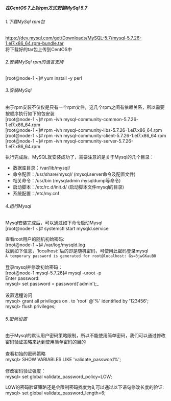 ##### 在CentOS 7上以rpm方式安装MySql 5.7

###### 1.下载MySql rpm包
https://dev.mysql.com/get/Downloads/MySQL-5.7/mysql-5.7.26-1.el7.x86_64.rpm-bundle.tar  <br>
将下载好的tar包上传到CentOS中 <br>

###### 2.安装MySql rpm的语言支持
[root@node-1 ~]# yum install -y perl

###### 3.安装MySql
由于rpm安装不仅仅是只有一个rpm文件，这几个rpm之间有依赖关系，所以需要按顺序执行如下的包安装  <br>
[root@node-1 ~]# rpm -ivh mysql-community-common-5.7.26-1.el7.x86_64.rpm  <br>
[root@node-1 ~]# rpm -ivh mysql-community-libs-5.7.26-1.el7.x86_64.rpm  <br>
[root@node-1 ~]# rpm -ivh mysql-community-client-5.7.26-1.el7.x86_64.rpm  <br>
[root@node-1 ~]# rpm -ivh mysql-community-server-5.7.26-1.el7.x86_64.rpm  <br>

执行完成后，MySQL就安装成功了，需要注意的是关于Mysql的几个目录：<br>
- 数据库目录：/var/lib/mysql/
- 命令配置：/usr/share/mysql/ (mysql.server命令及配置文件)
- 相关命令：/usr/bin (mysqladmin mysqldump等命令)
- 启动脚本：/etc/rc.d/init.d/ (启动脚本文件mysql的目录)
- 系统配置：/etc/my.cnf

###### 4.运行Mysql
Mysql安装完成后，可以通过如下命令启动Mysql  <br>
[root@node-1 ~]# systemctl start mysqld.service <br>

查看root用户的随机初始密码:  <br>
[root@node-1 ~]# /var/log/mysqld.log  <br>
找到如下信息，'localhost:'后的即是随机密码，可使用此密码登录mysql <br>
`A temporary password is generated for root@localhost: Gs=3jwGKauB0`
<br><br>
登录mysql并修改初始密码： <br>
[root@node-1 mysql-5.7.26]# mysql -uroot -p   <br>
Enter password:   <br>
mysql> set password = password('admin');_
<br><br>
设置远程访问  <br>
mysql> grant all privileges on *.* to 'root' @'%' identified by '123456'; <br>
mysql> flush privileges;

###### 5.密码设置
由于Mysql的默认用户密码策略限制，所以不能使用简单密码，我们可以通过修改密码验证策略来达到使用简单密码的目的  <br><br>
查看初始的密码策略 <br>
mysql> SHOW VARIABLES LIKE 'validate_password%';  <br>
<br>
修改密码验证强度： <br>
mysql> set global validate_password_policy=LOW; <br>

LOW的密码验证策略还是会限制密码找度为8,可以通过以下语句修改长度的验证:  <br>
mysql> set global validate_password_length=6;
